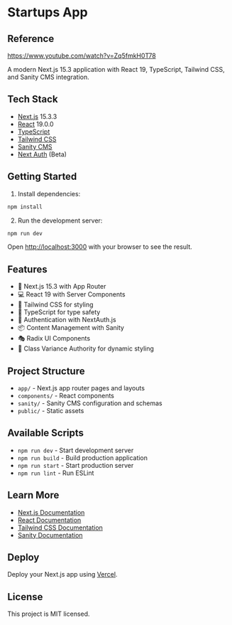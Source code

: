 # Startups App

## Reference  
https://www.youtube.com/watch?v=Zq5fmkH0T78

A modern Next.js 15.3 application with React 19, TypeScript, Tailwind CSS, and Sanity CMS integration.

## Tech Stack

- [Next.js](https://nextjs.org) 15.3.3
- [React](https://react.dev) 19.0.0
- [TypeScript](https://www.typescriptlang.org/)
- [Tailwind CSS](https://tailwindcss.com/)
- [Sanity CMS](https://www.sanity.io/)
- [Next Auth](https://next-auth.js.org/) (Beta)

## Getting Started

1. Install dependencies:

```bash
npm install
```

2. Run the development server:

```bash
npm run dev
```

Open [http://localhost:3000](http://localhost:3000) with your browser to see the result.

## Features

- 🚀 Next.js 15.3 with App Router
- 💻 React 19 with Server Components
- 🎨 Tailwind CSS for styling
- 📝 TypeScript for type safety
- 🔐 Authentication with NextAuth.js
- 📦 Content Management with Sanity
- 🎭 Radix UI Components
- 🎨 Class Variance Authority for dynamic styling

## Project Structure

- `app/` - Next.js app router pages and layouts
- `components/` - React components
- `sanity/` - Sanity CMS configuration and schemas
- `public/` - Static assets

## Available Scripts

- `npm run dev` - Start development server
- `npm run build` - Build production application
- `npm run start` - Start production server
- `npm run lint` - Run ESLint

## Learn More

- [Next.js Documentation](https://nextjs.org/docs)
- [React Documentation](https://react.dev)
- [Tailwind CSS Documentation](https://tailwindcss.com/docs)
- [Sanity Documentation](https://www.sanity.io/docs)

## Deploy

Deploy your Next.js app using [Vercel](https://vercel.com/new?utm_medium=default-template&filter=next.js).

## License

This project is MIT licensed.
